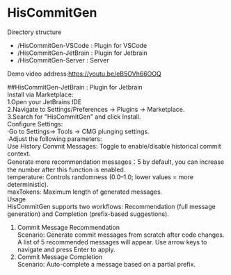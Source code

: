 # HisCommitGen

Directory structure
- /HisCommitGen-VSCode : Plugin for VSCode
- /HisCommitGen-JetBrain : Plugin for Jetbrain
- /HisCommitGen-Server : Server

Demo video address:https://youtu.be/eB5OVh66OOQ

##HisCommitGen-JetBrain : Plugin for Jetbrain  
Install via Marketplace:  
  1.Open your JetBrains IDE  
  2.Navigate to Settings/Preferences → Plugins → Marketplace.  
  3.Search for "HisCommitGen" and click Install.  
Configure Settings:  
·Go to Settings→ Tools → CMG plunging settings.  
·Adjust the following parameters:  
  Use History Commit Messages: Toggle to enable/disable historical commit context.  
  Generate more recommendation messages：5 by default, you can increase the number after this function is enabled.  
  temperature: Controls randomness (0.0–1.0; lower values = more deterministic).  
  maxTokens: Maximum length of generated messages.  
Usage  
HisCommitGen supports two workflows: Recommendation (full message generation) and Completion (prefix-based suggestions).  
1. Commit Message Recommendation  
Scenario: Generate commit messages from scratch after code changes.  
A list of 5 recommended messages will appear. Use arrow keys to navigate and press Enter to apply.  
2. Commit Message Completion  
Scenario: Auto-complete a message based on a partial prefix.  
